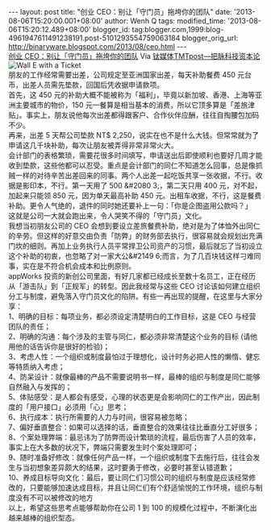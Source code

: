 --- layout: post title: "创业 CEO：别让「守门员」拖垮你的团队" date:
'2013-08-06T15:20:00.001+08:00' author: Wenh Q tags: modified\_time:
'2013-08-06T15:20:12.489+08:00' blogger\_id:
tag:blogger.com,1999:blog-4961947611491238191.post-5101293554759063184
blogger\_orig\_url: http://binaryware.blogspot.com/2013/08/ceo.html ---
[\
创业 CEO：别让「守门员」拖垮你的团队](http://www.tmtpost.com/53941.html)
Via [钛媒体TMTpost—把脉科技资本论](http://www.tmtpost.com/)
![Wall E with a
Ticket](http://www.tmtpost.com/wp-content/plugins/wp-o-matic/cache/6a7f281878_2617064975-2abb284cf8-b-550x412.jpg)\
朋友的工作经常需要出差，公司规定至亚洲国家出差，每天补助餐费 450
元台币，出差人员需先垫款，回国后凭收据申请款项。\
首先，这 450
元的补助大概不能被称为「福利」，毕竟以新加坡、香港、上海等亚洲主要城市的物价，150
元一餐算是相当基本的消费，所以它顶多算是「差旅津贴」。事实上，朋友说他每次出差都得跟客户、合作伙伴应酬，往往自掏腰包加码不少。\
再来，出差 5 天帮公司垫款 NT\$
2,250，说实在也不是什么大钱。但常常就为了申请这几千块补助，每次让朋友被弄得非常非常火大。\
会计部门的表格繁琐，需要花很多时间填写，申请送出后即使顺利也要好几周才能收到垫款，这些他都可以忍受。重点是会计部门的同仁不知道怎么回事，总是像抓贼一样的对待辛苦出差回来的同事。两个人出差一起吃饭共享一张收据，不行。收据是影印本，不行。第一天用了
500 &\#2080 3;，第二天只用 400 元，对不起，加起来只能领 850
元，因为单天最高补助 450
元。出租车收据，不行，这是餐费补助。更令人气绝的，退件的同时她还要补上一句：「你是企图盗用公款吗？」\
这就是公司一大就会跑出来，令人哭笑不得的「守门员」文化。\
我想当初朋友公司的 CEO
会想到要设立差旅餐费补助，绝对是为了体恤外出同仁的辛劳。但这样的好意交由负责「防弊」的财务部去执行，很容易就会规划出充满门坎的细则。再加上业务执行人员平常捍卫公司资产的习惯，最后就忘了当初设立这个补助的初衷，也忽略了对一家大公&\#2149
6;而言，为了几百块钱这样刁难同事，实在是不符合机会成本和比例原则。\
appWorks
投资的新创公司里面，有好几家都已经成长至数十名员工，正在经历从「游击队」到「正规军」的转型。因此我经常与这些
CEO
讨论该如何建立组织分工与制度，避免落入守门员文化的陷阱。有些一再出现的提醒，在这里与大家分享：\
1、明确的目标：每项业务，都必须设定清楚明白的工作目标，这是 CEO
与经营团队的责任；\
2、明确的沟通：每个涉及的主管与同仁，都必须非常清楚这个业务的目标
(请他用他的话告诉你是很好的检验)；\
3、考虑人性：一个组织或制度最怕过于理想化，设计时务必把人性的懒惰、健忘等特质纳入考虑；\
4、防呆设计：就像最棒的产品不需要说明书一样，最棒的组织与制度是同仁能够自然融入与发挥的；\
5、体贴感受：是人都会有感受，心理的状态更是会影响同仁的工作产出，因此制度的「用户接口」必须用「心」思考；\
6、执行成本：执行所需要的人力与时间，很容易被忽略；\
7、偏好垂直整合：如果可以选择的话，垂直整合的效果往往比垂直分工好很多；\
8、个案处理弊端：最忌讳为了防弊而设计繁琐的流程，最后伤害了人员的效率，事实上在大多数的状况下，弊端只需要发生时个案处理即可；\
9、随时准备好修改：就像任何产品一样，一个组织或制度下去施行后，往往会发生与当初想象差异颇大的结果，这时要勇于修改，必要时甚至认错道歉；\
10、养成目标导向文化：最后，要让同仁们习惯公司的组织与制度是应该经常修改的，只要能够加速达成目标，并且让同仁们有个舒适愉悦的工作环境，组织与制度没有不可以被修改的地方\
以上，希望这些思考点能够帮助你在公司 1 到 100
的规模化过程中，不断演化出越来越棒的组织型态。
